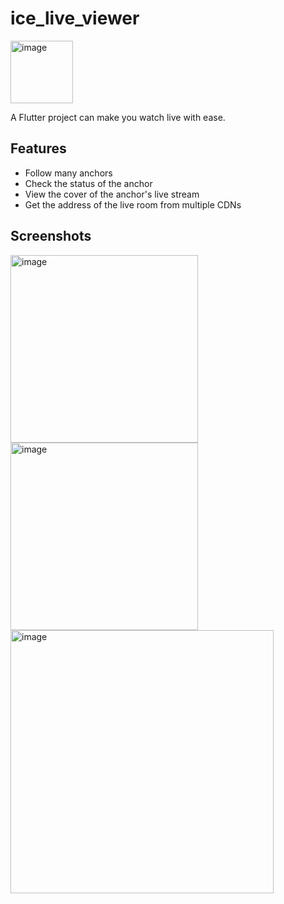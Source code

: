 # ice_live_viewer

<img width="100" alt="image" src="https://user-images.githubusercontent.com/16839488/159170616-6633b2c9-0b33-4dd1-9de4-b73b9d70eca4.png">


A Flutter project can make you watch live with ease.

## Features

- Follow many anchors
- Check the status of the anchor
- View the cover of the anchor's live stream
- Get the address of the live room from multiple CDNs

## Screenshots

<img width="300" alt="image" src="https://user-images.githubusercontent.com/16839488/159170008-34a1d3c5-384e-44db-ba5b-bcc93f0971dc.png">
<img width="300" alt="image" src="https://user-images.githubusercontent.com/16839488/159170026-6d8a9f09-fa18-42cf-ba2f-f845a01154d3.png">
<img width="421" alt="image" src="https://user-images.githubusercontent.com/16839488/159889152-d6604837-377c-41c8-a7e4-6d6130e789a2.png">

